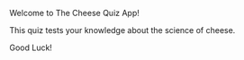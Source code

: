 Welcome to The Cheese Quiz App!

This quiz tests your knowledge about the science of cheese.

Good Luck!
